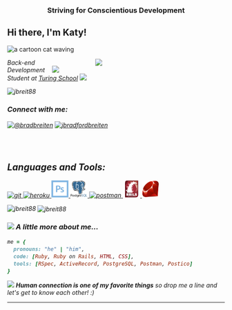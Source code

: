 <h3 align="center">Striving for Conscientious Development</h3>
<h2>Hi there, I'm Katy! </h2>

![a cartoon cat waving](https://i.pinimg.com/originals/17/07/46/17074670b1d2d663fe3521a03f40c37c.gif)

<img align='right' src="https://i.pinimg.com/originals/17/07/46/17074670b1d2d663fe3521a03f40c37c.gif" width="300">

<img align='right' src="https://media.giphy.com/media/WCW7JbyCNmMUg/giphy.gif" width="400">
<p><em>Back-end Development Student at <a href="https://turing.edu/">Turing School</a>  <img src="https://media.giphy.com/media/OBIBNR9ATt3HdpcmLC/giphy.gif" width="50"
</em></p>

<p align="left"> <img src="https://komarev.com/ghpvc/?username=jbreit88&label=Profile%20views&color=0e75b6&style=flat" alt="jbreit88" /> </p>

<h3 align="left">Connect with me:</h3>
<p align="left">
<a href="https://twitter.com/@bradbreiten" target="blank"><img align="center" src="https://raw.githubusercontent.com/rahuldkjain/github-profile-readme-generator/master/src/images/icons/Social/twitter.svg" alt="@bradbreiten" height="30" width="40" /></a>
<a href="https://linkedin.com/in/jbradfordbreiten" target="blank"><img align="center" src="https://raw.githubusercontent.com/rahuldkjain/github-profile-readme-generator/master/src/images/icons/Social/linked-in-alt.svg" alt="jbradfordbreiten" height="30" width="40" /></a>
</p><br><br>

<h2 align="left">Languages and Tools:</h2>
<p align="left"> <a href="https://git-scm.com/" target="_blank" rel="noreferrer"> <img src="https://www.vectorlogo.zone/logos/git-scm/git-scm-icon.svg" alt="git" width="40" height="40"/> </a> <a href="https://heroku.com" target="_blank" rel="noreferrer"> <img src="https://www.vectorlogo.zone/logos/heroku/heroku-icon.svg" alt="heroku" width="40" height="40"/> </a> <a href="https://www.photoshop.com/en" target="_blank" rel="noreferrer"> <img src="https://raw.githubusercontent.com/devicons/devicon/master/icons/photoshop/photoshop-line.svg" alt="photoshop" width="40" height="40"/> </a> <a href="https://www.postgresql.org" target="_blank" rel="noreferrer"> <img src="https://raw.githubusercontent.com/devicons/devicon/master/icons/postgresql/postgresql-original-wordmark.svg" alt="postgresql" width="40" height="40"/> </a> <a href="https://postman.com" target="_blank" rel="noreferrer"> <img src="https://www.vectorlogo.zone/logos/getpostman/getpostman-icon.svg" alt="postman" width="40" height="40"/> </a> <a href="https://rubyonrails.org" target="_blank" rel="noreferrer"> <img src="https://raw.githubusercontent.com/devicons/devicon/master/icons/rails/rails-original-wordmark.svg" alt="rails" width="40" height="40"/> </a> <a href="https://www.ruby-lang.org/en/" target="_blank" rel="noreferrer"> <img src="https://raw.githubusercontent.com/devicons/devicon/master/icons/ruby/ruby-original.svg" alt="ruby" width="40" height="40"/> </a> </p>

<p><img align="left" src="https://github-readme-stats.vercel.app/api/top-langs?username=jbreit88&show_icons=true&locale=en&layout=compact" alt="jbreit88" /></p>

<p>&nbsp;<img align="center" src="https://github-readme-stats.vercel.app/api?username=jbreit88&show_icons=true&locale=en" alt="jbreit88" /></p>





### <img src="https://media.giphy.com/media/bfcBj1SrYJxTr0JnV0/giphy.gif" width="50"> A little more about me...  

```ruby
me = {
  pronouns: "he" | "him",
  code: [Ruby, Ruby on Rails, HTML, CSS],
  tools: [RSpec, ActiveRecord, PostgreSQL, Postman, Postico]
}
```

<img src="https://media.giphy.com/media/LnQjpWaON8nhr21vNW/giphy.gif" width="60"> <em><b>Human connection is one of my favorite things</b> so drop me a line and let's get to know each other!</b> :)</em>

---
